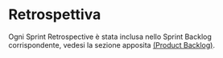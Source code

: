 # Retrospettiva

Ogni Sprint Retrospective è stata inclusa nello Sprint Backlog corrispondente, vedesi la sezione apposita [(Product Backlog)](../09-backlog/product-backlog.md).
